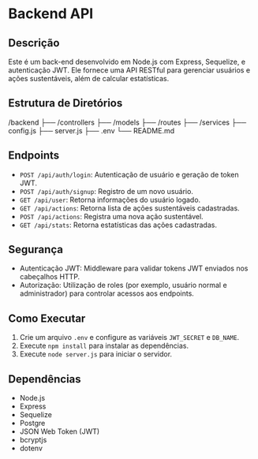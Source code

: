 # Backend API

## Descrição
Este é um back-end desenvolvido em Node.js com Express, Sequelize, e autenticação JWT. Ele fornece uma API RESTful para gerenciar usuários e ações sustentáveis, além de calcular estatísticas.

## Estrutura de Diretórios

/backend
├── /controllers
├── /models
├── /routes
├── /services
├── config.js
├── server.js
├── .env
└── README.md


## Endpoints

- `POST /api/auth/login`: Autenticação de usuário e geração de token JWT.
- `POST /api/auth/signup`: Registro de um novo usuário.
- `GET /api/user`: Retorna informações do usuário logado.
- `GET /api/actions`: Retorna lista de ações sustentáveis cadastradas.
- `POST /api/actions`: Registra uma nova ação sustentável.
- `GET /api/stats`: Retorna estatísticas das ações cadastradas.

## Segurança

- Autenticação JWT: Middleware para validar tokens JWT enviados nos cabeçalhos HTTP.
- Autorização: Utilização de roles (por exemplo, usuário normal e administrador) para controlar acessos aos endpoints.

## Como Executar

1. Crie um arquivo `.env` e configure as variáveis `JWT_SECRET` e `DB_NAME`.
2. Execute `npm install` para instalar as dependências.
3. Execute `node server.js` para iniciar o servidor.

## Dependências

- Node.js
- Express
- Sequelize
- Postgre
- JSON Web Token (JWT)
- bcryptjs
- dotenv
